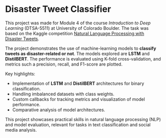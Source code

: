 # Disaster Tweet Classifier

This project was made for Module 4 of the course *Introduction to Deep Learning* (DTSA-5511) at University of Colorado Boulder. The task was based on the Kaggle competition [Natural Language Processing with Disaster Tweets](https://www.kaggle.com/competitions/nlp-getting-started).

The project demonstrates the use of machine-learning models to **classify tweets as disaster-related or not**. The models explored are **LSTM** and **DistilBERT**. The performance is evaluated using K-fold cross-validation, and metrics such a precision, recall, and F1-score are plotted.

Key highlights:
* Implementation of **LSTM** and **DistilBERT** architectures for binary classification.
* Handling imbalanced datasets with class weights.
* Custom callbacks for tracking metrics and visualization of model performance.
* Comparative analysis of model architectures.

This project showcases practical skills in natural language processing (NLP) and model evaluation, relevant for tasks in text classification and social media analysis.
